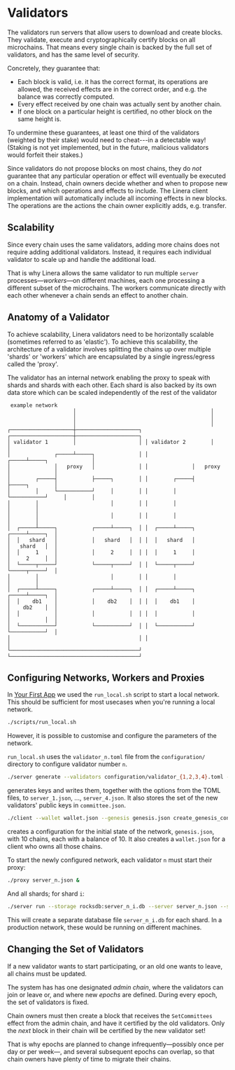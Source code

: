 # Validators

The validators run servers that allow users to download and create blocks. They validate,
execute and cryptographically certify blocks on all microchains. That means every single
chain is backed by the full set of validators, and has the same level of security.

Concretely, they guarantee that:

* Each block is valid, i.e. it has the correct format, its operations are allowed, the
  received effects are in the correct order, and e.g. the balance was correctly computed.
* Every effect received by one chain was actually sent by another chain.
* If one block on a particular height is certified, no other block on the same height is.

To undermine these guarantees, at least one third of the validators (weighted by their
stake) would need to cheat---in a detectable way! (Staking is not yet implemented, but in
the future, malicious validators would forfeit their stakes.)

Since validators do not propose blocks on most chains, they do *not* guarantee that any
particular operation or effect will eventually be executed on a chain. Instead, chain
owners decide whether and when to propose new blocks, and which operations and effects to
include.
The Linera client implementation will automatically include all incoming effects in new
blocks. The operations are the actions the chain owner explicitly adds, e.g. transfer.


## Scalability

Since every chain uses the same validators, adding more chains does not require adding
additional validators. Instead, it requires each individual validator to scale up and
handle the additional load.

That is why Linera allows the same validator to run multiple `server`
processes—*workers*—on different machines, each one processing a different subset of
the microchains. The workers communicate directly with each other whenever a chain sends
an effect to another chain.

## Anatomy of a Validator

To achieve scalability, Linera validators need to be horizontally scalable (sometimes 
referred to as 'elastic'). To achieve this scalability, the architecture of a validator
involves splitting the chains up over multiple 'shards' or 'workers' which are 
encapsulated by a single ingress/egress called the 'proxy'. 

The validator has an internal network enabling the proxy to speak with shards and shards
with each other. Each shard is also backed by its own data store which can be scaled 
independently of the rest of the validator

```
 example network                                            
                     │                                           │
                     │                                           │
                     │                                           │
┌────────────────────┼────────────────────┐ ┌────────────────────┼────────────────────┐
│ validator 1        │                    │ │ validator 2        │                    │
│              ┌─────┴─────┐              │ │              ┌─────┴─────┐              │
│              │   proxy   │              │ │              │   proxy   │              │
│        ┌─────┤           ├─────┐        │ │        ┌─────┤           ├─────┐        │
│        │     └───────────┘     │        │ │        │     └───────────┘     │        │
│        │                       │        │ │        │                       │        │
│        │                       │        │ │        │                       │        │
│  ┌─────┴─────┐           ┌─────┴─────┐  │ │  ┌─────┴─────┐           ┌─────┴─────┐  │
│  │   shard   │           │   shard   │  │ │  │   shard   │           │   shard   │  │
│  │     1     │           │     2     │  │ │  │     1     │           │     2     │  │
│  └─────┬─────┘           └─────┬─────┘  │ │  └─────┬─────┘           └─────┬─────┘  │
│        │                       │        │ │        │                       │        │
│  ┌─────┴─────┐           ┌─────┴─────┐  │ │  ┌─────┴─────┐           ┌─────┴─────┐  │
│  │    db1    │           │    db2    │  │ │  │    db1    │           │    db2    │  │
│  │           │           │           │  │ │  │           │           │           │  │
│  └───────────┘           └───────────┘  │ │  └───────────┘           └───────────┘  │
│                                         │ │                                         │
└─────────────────────────────────────────┘ └─────────────────────────────────────────┘

```

## Configuring Networks, Workers and Proxies

In [Your First App](../getting_started/first_app.md) we used the `run_local.sh` script
to start a local network. This should be sufficient for most usecases when you're running
a local network.

```bash
./scripts/run_local.sh
```

However, it is possible to customise and configure the parameters of the network.

`run_local.sh` uses the `validator_n.toml` file from the `configuration/` directory to configure validator number `n`.

```bash
./server generate --validators configuration/validator_{1,2,3,4}.toml --committee committee.json
```

generates keys and writes them, together with the options from the TOML files, to
`server_1.json`, ..., `server_4.json`. It also stores the set of the new validators'
public keys in `committee.json`.

```bash
./client --wallet wallet.json --genesis genesis.json create_genesis_config 10 --initial-funding 10 --committee committee.json
```

creates a configuration for the initial state of the network, `genesis.json`, with 10
chains, each with a balance of 10. It also creates a `wallet.json` for a client who owns
all those chains.

To start the newly configured network, each validator `n` must start their proxy:

```bash
./proxy server_n.json &
```

And all shards; for shard `i`:

```bash
./server run --storage rocksdb:server_n_i.db --server server_n.json --shard i --genesis genesis.json &
```

This will create a separate database file `server_n_i.db` for each shard. In a production
network, these would be running on different machines.


## Changing the Set of Validators

If a new validator wants to start participating, or an old one wants to leave, all chains
must be updated.

The system has has one designated *admin chain*, where the validators can join or leave
or, and where new *epochs* are defined. During every epoch, the set of validators is
fixed.

Chain owners must then create a block that receives the `SetCommittees` effect from the
admin chain, and have it certified by the old validators. Only the *next* block in their
chain will be certified by the new validator set!

That is why epochs are planned to change infrequently—possibly once per day or per
week—, and several subsequent epochs can overlap, so that chain owners have plenty of
time to migrate their chains.
